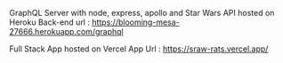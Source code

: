 GraphQL Server with node, express, apollo and Star Wars API hosted on Heroku 
Back-end url : https://blooming-mesa-27666.herokuapp.com/graphql

Full Stack App hosted on Vercel 
App Url : https://sraw-rats.vercel.app/
